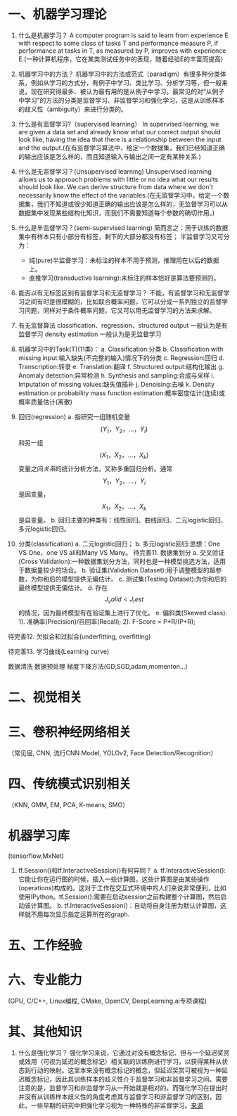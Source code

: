

# 一、机器学习理论
1. 什么是机器学习？
	A computer program is said to learn from experience E with respect to some class of tasks T and performance measure P, if performance at tasks in T, as measured by P, improves with experience E.(一种计算机程序，它在某类测试任务中的表现，随着经验E的丰富而提高)
2. 机器学习中的方法？
	机器学习中的方法或范式（paradigm）有很多种分类体系，例如从学习的方式分，有例子中学习、类比学习、分析学习等，但一般来说，现在研究得最多、被认为最有用的是从例子中学习。最常见的对“从例子中学习”的方法的分类是监督学习、非监督学习和强化学习，这是从训练样本的歧义性（ambiguity）来进行分类的。
3. 什么是有监督学习?（supervised learning）
	In supervised learning, we are given a data set and already know what our correct output should look like, having the idea that there is a relationship between the input and the output.(在有监督学习算法中，给定一个数据集，我们已经知道正确的输出应该是怎么样的，而且知道输入与输出之间一定有某种关系.)
4. 什么是无监督学习？(Unsupervised learning)
	Unsupervised learning allows us to approach problems with little or no idea what our results should look like. We can derive structure from data where we don't necessarily know the effect of the variables.(在无监督学习中，给定一个数据集，我们不知道或很少知道正确的输出应该是怎么样的，无监督学习可以从数据集中发现某些结构化知识，而我们不需要知道每个参数的确切作用。)
5. 什么是半监督学习？(semi-supervised learning)
	简而言之：用于训练的数据集中有样本只有小部分有标签，剩下的大部分都没有标签；
	半监督学习又可分为：
	- 纯(pure)半监督学习：未标注的样本不用于预测，推理用在以后的数据上。
	- 直推学习(transductive learning):未标注的样本恰好是算法要预测的。
6. 能否以有无标签区别有监督学习和无监督学习？
	不能，有监督学习和无监督学习之间有时是很模糊的，比如联合概率问题，它可以分成一系列独立的监督学习问题，同样对于条件概率问题，它又可以用无监督学习的方法来求解。

7. 有无监督算法
	classification、regression、structured output 一般认为是有监督学习
	density estimation 一般认为是无监督学习
	
8. 机器学习中的Task(T)(11类)：
	a. Classification:分类
	b. Classification with missing input:输入缺失(不完整的输入)情况下的分类
	c. Regression:回归
	d. Transcription:转录
	e. Translation:翻译
	f. Structured output:结构化输出
	g. Anomaly detection:异常检测
	h. Synthesis and sampling:合成与采样
	i. Imputation of missing values:缺失值插补
	j. Denoising:去噪
	k. Density estimation or probability mass function estimation:概率密度估计(连续)或概率质量估计(离散)
9. 回归(regression)
	a. 指研究一组随机变量$$(Y_1 ，Y_2 ，…，Y_i)$$和另一组$$(X_1，X_2，…，X_k)$$变量之间*关系*的统计分析方法，又称多重回归分析。通常$$Y_1 ，Y_2 ，…，Y_i$$是因变量，$$X_1，X_2，…，X_k$$是自变量。
	b. 回归主要的种类有：线性回归、曲线回归、二元logistic回归、多元logistic回归。
10. 分类(classification)
	a. 二元logistic回归；
	b. 多元logistic回归:思想：One VS One、one VS all和Many VS Many。
待完善11. 数据集划分
	a. 交叉验证(Cross Validation):一种数据集划分方法，同时也是一种模型挑选方法，适用于数据量较少的场合。
	b. 验证集(Validation Dataset):用于调整模型的超参数，为你和后的模型提供无偏估计。
	c. 测试集(Testing Dataset):为你和后的最终模型提供无偏估计。
	d. 存在$$J_valid < J_test$$的情况，因为最终模型有在验证集上进行了优化。
	e. 偏斜类(Skewed class):
		1). 准确率(Precision)/召回率(Recall);
		2). F-Score = P*R/(P+R);

待完善12. 欠拟合和过拟合(underfitting, overfitting)

待完善13. 学习曲线(Learning curve)


数据清洗
数据预处理
梯度下降方法(GD,SGD,adam,momenton...)
# 二、视觉相关

# 三、卷积神经网络相关
（常见层, CNN, 流行CNN Model, YOLOv2, Face Detection/Recognition）

# 四、传统模式识别相关
（KNN, GMM, EM, PCA, K-means, SMO）

# 机器学习库
(tensorflow,MxNet)
1. tf.Session()和tf.InteractiveSession()有何异同？
	a. tf.InteractiveSession():它能让你在运行图的时候，插入一些计算图，这些计算图是由某些操作(operations)构成的。这对于工作在交互式环境中的人们来说非常便利，比如使用IPython。tf.Session():需要在启动session之前构建整个计算图，然后启动该计算图。
	b. tf.InteractiveSession()：自动将自身注册为默认计算图，这样就不用每次显示指定运算所在的graph.
	

# 五、工作经验

# 六、专业能力
(GPU, C/C++, Linux编程, CMake, OpenCV, DeepLearning.ai专项课程)

# 其、其他知识
1. 什么是强化学习？
强化学习来说，它通过对没有概念标记、但与一个延迟奖赏或效用（可视为延迟的概念标记）相关联的训练例进行学习，以获得某种从状态到行动的映射。这里本来没有概念标记的概念，但延迟奖赏可被视为一种延迟概念标记，因此其训练样本的歧义性介于监督学习和非监督学习之间。需要注意的是，监督学习和非监督学习从一开始就是相对的，而强化学习在提出时并没有从训练样本歧义性的角度考虑其与监督学习和非监督学习的区别，因此，一些早期的研究中把强化学习视为一种特殊的非监督学习。[来源](http://blog.sina.com.cn/s/blog_95c4c1170102whjk.html)